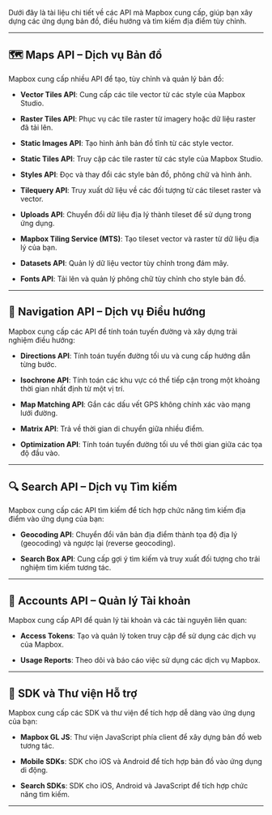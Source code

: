 Dưới đây là tài liệu chi tiết về các API mà Mapbox cung cấp, giúp bạn xây dựng các ứng dụng bản đồ, điều hướng và tìm kiếm địa điểm tùy chỉnh.

---

## 🗺️ **Maps API – Dịch vụ Bản đồ**

Mapbox cung cấp nhiều API để tạo, tùy chỉnh và quản lý bản đồ:

* **Vector Tiles API**: Cung cấp các tile vector từ các style của Mapbox Studio.

* **Raster Tiles API**: Phục vụ các tile raster từ imagery hoặc dữ liệu raster đã tải lên.

* **Static Images API**: Tạo hình ảnh bản đồ tĩnh từ các style vector.

* **Static Tiles API**: Truy cập các tile raster từ các style của Mapbox Studio.

* **Styles API**: Đọc và thay đổi các style bản đồ, phông chữ và hình ảnh.

* **Tilequery API**: Truy xuất dữ liệu về các đối tượng từ các tileset raster và vector.

* **Uploads API**: Chuyển đổi dữ liệu địa lý thành tileset để sử dụng trong ứng dụng.

* **Mapbox Tiling Service (MTS)**: Tạo tileset vector và raster từ dữ liệu địa lý của bạn.

* **Datasets API**: Quản lý dữ liệu vector tùy chỉnh trong đám mây.

* **Fonts API**: Tải lên và quản lý phông chữ tùy chỉnh cho style bản đồ.

---

## 🧭 **Navigation API – Dịch vụ Điều hướng**

Mapbox cung cấp các API để tính toán tuyến đường và xây dựng trải nghiệm điều hướng:

* **Directions API**: Tính toán tuyến đường tối ưu và cung cấp hướng dẫn từng bước.

* **Isochrone API**: Tính toán các khu vực có thể tiếp cận trong một khoảng thời gian nhất định từ một vị trí.

* **Map Matching API**: Gắn các dấu vết GPS không chính xác vào mạng lưới đường.

* **Matrix API**: Trả về thời gian di chuyển giữa nhiều điểm.

* **Optimization API**: Tính toán tuyến đường tối ưu về thời gian giữa các tọa độ đầu vào.

---

## 🔍 **Search API – Dịch vụ Tìm kiếm**

Mapbox cung cấp các API tìm kiếm để tích hợp chức năng tìm kiếm địa điểm vào ứng dụng của bạn:

* **Geocoding API**: Chuyển đổi văn bản địa điểm thành tọa độ địa lý (geocoding) và ngược lại (reverse geocoding).

* **Search Box API**: Cung cấp gợi ý tìm kiếm và truy xuất đối tượng cho trải nghiệm tìm kiếm tương tác.

---

## 🔐 **Accounts API – Quản lý Tài khoản**

Mapbox cung cấp API để quản lý tài khoản và các tài nguyên liên quan:

* **Access Tokens**: Tạo và quản lý token truy cập để sử dụng các dịch vụ của Mapbox.

* **Usage Reports**: Theo dõi và báo cáo việc sử dụng các dịch vụ Mapbox.

---

## 🧰 **SDK và Thư viện Hỗ trợ**

Mapbox cung cấp các SDK và thư viện để tích hợp dễ dàng vào ứng dụng của bạn:

* **Mapbox GL JS**: Thư viện JavaScript phía client để xây dựng bản đồ web tương tác.

* **Mobile SDKs**: SDK cho iOS và Android để tích hợp bản đồ vào ứng dụng di động.

* **Search SDKs**: SDK cho iOS, Android và JavaScript để tích hợp chức năng tìm kiếm.

---

